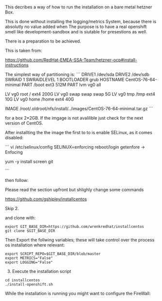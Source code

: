 This decribes a way of how to run the installation on a bare metal hetzner Box.

This is done without installing the logging/metrics System, because there is absolutly no value added when
The purpose is to have a real openshift smell like development-sandbox and is siutable for presestions as well.

There is a preparation to be achieved.



This is taken from:

https://github.com/RedHat-EMEA-SSA-Team/hetzner-ocp#install-instructions

The simplest way of partitioning is:
´´´
DRIVE1 /dev/sda
DRIVE2 /dev/sdb
SWRAID 1
SWRAIDLEVEL 1
BOOTLOADER grub
HOSTNAME CentOS-76-64-minimal
PART /boot ext3     512M
PART lvm   vg0       all

LV vg0   root   /       ext4     200G
LV vg0   swap   swap    swap       5G
LV vg0   tmp    /tmp    ext4      10G
LV vg0   home   /home   ext4      40G


IMAGE /root/.oldroot/nfs/install/../images/CentOS-76-64-minimal.tar.gz
´´´

for a box 2*2GB. If the imgage is not avalilible just check for the next version of CentOS.


After installting the the image the first to to is enable SELinux, as it comes disabled:

´´´
vi /etc/selinux/config
SELINUX=enforcing
reboot/login
getenfore
-> Enfocing


yum -y install screen git


´´´

then follow:



Please read the section upfront but shlighly change some commands

https://github.com/gshipley/installcentos

Skip 2.

and clone with:

```
export GIT_BASE_DIR=https://github.com/wrenkredhat/installcentos
git clone $GIT_BASE_DIR
```
Then Export the follwing variables; these will take control over the
process os installation where relevant:

```
export SCRIPT_REPO=$GIT_BASE_DIR/blob/master
export METRICS="False"
export LOGGING="False"
```

3. Execute the installation script

```
cd installcentos
./install-openshift.sh
```

While the installation is running you might want to configure the FireWall:

<link>
